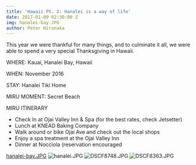 ```yaml
---
title: 'Hawaii Pt. 2: Hanalei is a way of life'
date: 2017-01-09 02:30:00 Z
img: hanalei-bay.JPG
author: Peter Hironaka
---
```


This year we were thankful for many things, and to culminate it all, we were able to spend a very special Thanksgiving in Hawaii.

WHERE: Kauai, Hanalei Bay, Hawaii

WHEN: November 2016

STAY: Hanalei Tiki Home

MIRU MOMENT: Secret Beach

MIRU ITINERARY

* Check In at Ojai Valley Inn & Spa (for the best rates, check Jetsetter)
* Lunch at KNEAD Baking Company
* Walk around or bike Ojai Ave and check out the local shops
* Enjoy a spa treatment at the Ojai Valley Inn
* Dinner at Nocciola (reservation encouraged

[hanalei-bay.JPG](/uploads/hanalei-bay.JPG)
![hanalei.JPG](/uploads/hanalei.JPG)
![DSCF8748.JPG](/uploads/DSCF8748.JPG)
![DSCF8363.JPG](/uploads/DSCF8363.JPG)
